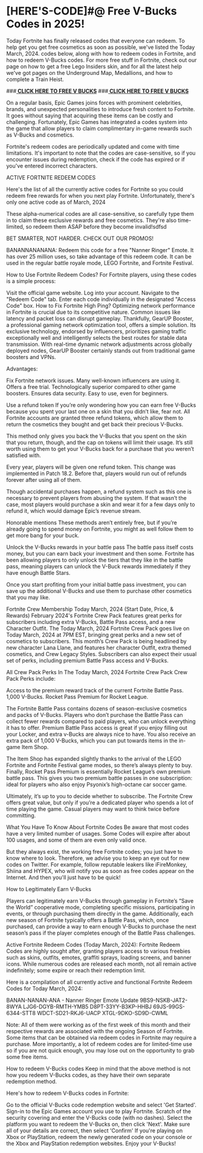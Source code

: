 # [HERE'S-CODE]#@ Free V-Bucks Codes in 2025!

Today Fortnite has finally released codes that everyone can redeem. To help get you get free cosmetics as soon as possible, we've listed the Today March, 2024. codes below, along with how to redeem codes in Fortnite, and how to redeem V-Bucks codes. For more free stuff in Fortnite, check out our page on how to get a free Lego Insiders skin, and for all the latest help we've got pages on the Underground Map, Medallions, and how to complete a Train Heist.

###**[ CLICK HERE TO FREE V BUCKS](https://appbitly.com/vvagsha)** 
###**[ CLICK HERE TO FREE V BUCKS](https://appbitly.com/vvagsha)** 


On a regular basis, Epic Games joins forces with prominent celebrities, brands, and unexpected personalities to introduce fresh content to Fortnite. It goes without saying that acquiring these items can be costly and challenging. Fortunately, Epic Games has integrated a codes system into the game that allow players to claim complimentary in-game rewards such as V-Bucks and cosmetics.

Fortnite's redeem codes are periodically updated and come with time limitations. It's important to note that the codes are case-sensitive, so if you encounter issues during redemption, check if the code has expired or if you've entered incorrect characters.

ACTIVE FORTNITE REDEEM CODES

Here's the list of all the currently active codes for Fortnite so you could redeem free rewards for when you next play Fortnite. Unfortunately, there's only one active code as of March, 2024

These alpha-numerical codes are all case-sensitive, so carefully type them in to claim these exclusive rewards and free cosmetics. They're also time-limited, so redeem them ASAP before they become invalid!sdfsd

BET SMARTER, NOT HARDER. CHECK OUT OUR PROMOS!

BANANNANANANA: Redeem this code for a free "Nanner Ringer" Emote. It has over 25 million uses, so take advantage of this redeem code. It can be used in the regular battle royale mode, LEGO Fortnite, and Fortnite Festival.


How to Use Fortnite Redeem Codes?
For Fortnite players, using these codes is a simple process:

Visit the official game website.
Log into your account.
Navigate to the "Redeem Code" tab.
Enter each code individually in the designated "Access Code" box.
How to Fix Fortnite High Ping?
Optimizing network performance in Fortnite is crucial due to its competitive nature. Common issues like latency and packet loss can disrupt gameplay. Thankfully, GearUP Booster, a professional gaming network optimization tool, offers a simple solution. Its exclusive technology, endorsed by influencers, prioritizes gaming traffic exceptionally well and intelligently selects the best routes for stable data transmission. With real-time dynamic network adjustments across globally deployed nodes, GearUP Booster certainly stands out from traditional game boosters and VPNs.

Advantages:

Fix Fortnite network issues.
Many well-known influencers are using it.
Offers a free trial.
Technologically superior compared to other game boosters.
Ensures data security.
Easy to use, even for beginners.


Use a refund token
If you’re only wondering how you can earn free V-Bucks because you spent your last one on a skin that you didn’t like, fear not. All Fortnite accounts are granted three refund tokens, which allow them to return the cosmetics they bought and get back their precious V-Bucks.

This method only gives you back the V-Bucks that you spent on the skin that you return, though, and the cap on tokens will limit their usage. It’s still worth using them to get your V-Bucks back for a purchase that you weren’t satisfied with.

Every year, players will be given one refund token. This change was implemented in Patch 18.2. Before that, players would run out of refunds forever after using all of them.

Though accidental purchases happen, a refund system such as this one is necessary to prevent players from abusing the system. If that wasn’t the case, most players would purchase a skin and wear it for a few days only to refund it, which would damage Epic’s revenue stream.

Honorable mentions
These methods aren’t entirely free, but if you’re already going to spend money on Fortnite, you might as well follow them to get more bang for your buck.

Unlock the V-Bucks rewards in your battle pass
The battle pass itself costs money, but you can earn back your investment and then some. Fortnite has been allowing players to only unlock the tiers that they like in the battle pass, meaning players can unlock the V-Buck rewards immediately if they have enough Battle Stars.

Once you start profiting from your initial battle pass investment, you can save up the additional V-Bucks and use them to purchase other cosmetics that you may like.

Fortnite Crew Membership Today March, 2024 (Start Date, Price, & Rewards)
February 2024's Fortnite Crew Pack features great perks for subscribers including extra V-Bucks, Battle Pass access, and a new Character Outfit. The Today March, 2024 Fortnite Crew Pack goes live on Today March, 2024 at 7PM EST, bringing great perks and a new set of cosmetics to subscribers. This month’s Crew Pack is being headlined by new character Lana Llane, and features her character Outfit, extra themed cosmetics, and Crew Legacy Styles. Subscribers can also expect their usual set of perks, including premium Battle Pass access and V-Bucks.

All Crew Pack Perks In The Today March, 2024 Fortnite Crew Pack
Crew Pack Perks include:

Access to the premium reward track of the current Fortnite Battle Pass.
1,000 V-Bucks.
Rocket Pass Premium for Rocket League.

The Fortnite Battle Pass contains dozens of season-exclusive cosmetics and packs of V-Bucks. Players who don’t purchase the Battle Pass can collect fewer rewards compared to paid players, who can unlock everything it has to offer. Premium Battle Pass access is great if you enjoy filling out your Locker, and extra v-Bucks are always nice to have. You also receive an extra pack of 1,000 V-Bucks, which you can put towards items in the in-game Item Shop.

The Item Shop has expanded slightly thanks to the arrival of the LEGO Fortnite and Fortnite Festival game modes, so there’s always plenty to buy. Finally, Rocket Pass Premium is essentially Rocket League’s own premium battle pass. This gives you two premium battle passes in one subscription: ideal for players who also enjoy Psyonix’s high-octane car soccer game.

Ultimately, it’s up to you to decide whether to subscribe. The Fortnite Crew offers great value, but only if you’re a dedicated player who spends a lot of time playing the game. Casual players may want to think twice before committing.

What You Have To Know About Fortnite Codes
Be aware that most codes have a very limited number of usages. Some Codes will expire after about 100 usages, and some of them are even only valid once.

But they always exist, the working free Fortnite codes; you just have to know where to look. Therefore, we advise you to keep an eye out for new codes on Twitter. For example, follow reputable leakers like iFireMonkey, Shiina and HYPEX, who will notify you as soon as free codes appear on the Internet. And then you'll just have to be quick!

How to Legitimately Earn V-Bucks

Players can legitimately earn V-Bucks through gameplay in Fortnite’s “Save the World” cooperative mode, completing specific missions, participating in events, or through purchasing them directly in the game. Additionally, each new season of Fortnite typically offers a Battle Pass, which, once purchased, can provide a way to earn enough V-Bucks to purchase the next season’s pass if the player completes enough of the Battle Pass challenges.

Active Fortnite Redeem Codes (Today March, 2024):
Fortnite Redeem Codes are highly sought after, granting players access to various freebies such as skins, outfits, emotes, graffiti sprays, loading screens, and banner icons. While numerous codes are released each month, not all remain active indefinitely; some expire or reach their redemption limit.

Here is a compilation of all currently active and functional Fortnite Redeem Codes for Today March, 2024:

BANAN-NANAN-ANA - Nanner Ringer Emote Update
9BS9-NSKB-JAT2-8WYA
LJG6-DGYB-RMTH-YMB5
D8PT-33YY-B3KP-HHBJ
69JS-99GS-6344-STT8
WDCT-SD21-RKJ6-UACP
XTGL-9DKO-SD9D-CWML

Note: All of them were working as of the first week of this month and their respective rewards are associated with the ongoing Season of Fortnite. Some items that can be obtained via redeem codes in Fortnite may require a purchase. More importantly, a lot of redeem codes are for limited-time use so if you are not quick enough, you may lose out on the opportunity to grab some free items.

How to redeem V-Bucks codes
Keep in mind that the above method is not how you redeem V-Bucks codes, as they have their own separate redemption method.

Here's how to redeem V-Bucks codes in Fortnite:


Go to the official V-Bucks code redemption website and select 'Get Started'.
Sign-in to the Epic Games account you use to play Fortnite.
Scratch of the security covering and enter the V-Bucks code (with no dashes).
Select the platform you want to redeem the V-Bucks on, then click 'Next'.
Make sure all of your details are correct, then select 'Confirm'
If you're playing on Xbox or PlayStation, redeem the newly generated code on your console or the Xbox and PlayStation redemption websites.
Enjoy your V-Bucks!
